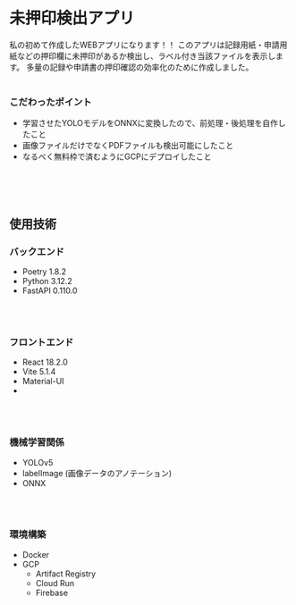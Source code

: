 # 未押印検出アプリ

私の初めて作成したWEBアプリになります！！
このアプリは記録用紙・申請用紙などの押印欄に未押印があるか検出し、ラベル付き当該ファイルを表示します。
多量の記録や申請書の押印確認の効率化のために作成しました。
<br>
<br>
### こだわったポイント
* 学習させたYOLOモデルをONNXに変換したので、前処理・後処理を自作したこと
* 画像ファイルだけでなくPDFファイルも検出可能にしたこと
* なるべく無料枠で済むようにGCPにデプロイしたこと

<br><br><br>

## 使用技術
### バックエンド
* Poetry 1.8.2
* Python 3.12.2
* FastAPI 0.110.0

<br><br>
### フロントエンド
* React 18.2.0
* Vite 5.1.4
* Material-UI
* 
<br><br>

### 機械学習関係
* YOLOv5
* labelImage (画像データのアノテーション)
* ONNX

<br><br>

### 環境構築
* Docker
* GCP
  * Artifact Registry
  * Cloud Run
  * Firebase

